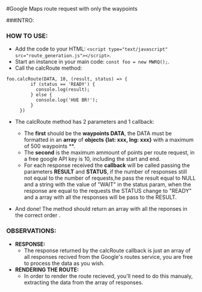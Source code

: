 #Google Maps route request with only the waypoints

###INTRO:

### HOW TO USE: 

  - Add the code to your HTML: ``` <script type="text/javascript" src="route_generation.js"></script> ```.
  - Start an instance in your main code:  ``` const foo = new MWRQ(); ```.
  - Call the calcRoute method: 
   ```
   foo.calcRoute(DATA, 10, (result, status) => {
            if (status == 'READY') {
              console.log(result);
            } else {
              console.log('HUE BR!');
            }
        })
   ```
   - The calcRoute method has 2 parameters and 1 callback:
      - The <strong>first</strong> should be the <strong>waypoints DATA</strong>, the DATA must be formatted in an <strong>array</strong> of <strong> objects {lat: xxx, lng: xxx}</strong> with a maximum of 500 waypoints **. 
      - The <strong>second</strong> is the maximum ammount of points per route request, in a free google API key is 10, including the start and end.
      - For each response received the <strong>callback</strong> will be called passing the parameters <strong>RESULT</strong> and <strong>STATUS</strong>, if the number of responses still not equal to the number of requests,he pass the result equal to NULL and a string with the value of "WAIT" in the status param, when the response are equal to the requests the STATUS change to "READY" and a array with all the responses will be pass to the RESULT.
   
  - And done! The method should return an array with all the reponses in the correct order .

### OBSERVATIONS:

 - <strong>RESPONSE:</strong>
    - The response returned by the calcRoute callback is just an array of all responses recived from the Google's routes service, you are free to process the data as you wish. 
 - <strong>RENDERING THE ROUTE:</strong> 
    - In order to render the route recieved, you'll need to do this manualy, extracting the data from the array of responses. 
  
  

